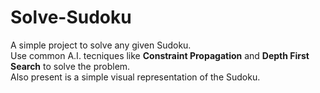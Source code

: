 # Solve-Sudoku
A simple project to solve any given Sudoku.<br>
Use common A.I. tecniques like **Constraint Propagation** and **Depth First Search** to solve the problem.<br>
Also present is a simple visual representation of the Sudoku.

